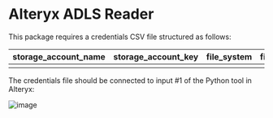 # Alteryx ADLS Reader
This package requires a credentials CSV file structured as follows:

| storage_account_name  | storage_account_key | file_system | files |
| ------------- | ------------- | ------------- | ------------- |
| <account name>  | <API key>  | <bucket name>  | <directory>  |
  
The credentials file should be connected to input #1 of the Python tool in Alteryx:
  
  ![image](https://user-images.githubusercontent.com/86577586/167873774-1bed087e-4cdf-4757-8127-ec611ba4430b.png)
